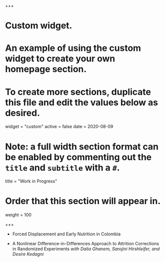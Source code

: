 +++
# Custom widget.
# An example of using the custom widget to create your own homepage section.
# To create more sections, duplicate this file and edit the values below as desired.
widget = "custom"
active = false
date = 2020-08-09


# Note: a full width section format can be enabled by commenting out the `title` and `subtitle` with a `#`.
title = "Work in Progress"


# Order that this section will appear in.
weight = 100

+++

- Forced Displacement and Early Nutrition in Colombia

- A Nonlinear Difference-in-Differences Approach to Attrition Corrections in Randomized Experiments *with Dalia Ghanem, Sarojini Hirshleifer, and Desire Kedagni*



